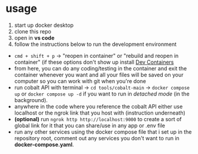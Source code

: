 # usage
1. start up docker desktop
2. clone this repo
3. open in **vs code**
4. follow the instructions below to run the development environment
- ```cmd + shift + p``` -> "reopen in container" or "rebuild and reopen in container" (if these options don't show up install [Dev Containers](https://marketplace.visualstudio.com/items?itemName=ms-vscode-remote.remote-containers)
- from here, you can do any coding/testing in the container and exit the container whenever you want and all your files will be saved on your computer so you can work with git when you're done
- run cobalt API with terminal -> `cd tools/cobalt-main` -> `docker compose up` or `docker compose up -d` if you want to run in *detached mode* (in the background).
- anywhere in the code where you reference the cobalt API either use localhost or the ngrok link that you host with (instruction underneath)
- **(optional)** run `ngrok http http://localhost:9000` to create a sort of global link for it that you can share/use in any app or .env file
- run any other services using the docker compose file that i set up in the repository root, comment out any services you don't want to run in **docker-compose.yaml**.
